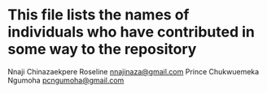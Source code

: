 # This file lists the names of individuals who have contributed in some way to the repository

Nnaji Chinazaekpere Roseline <nnajinaza@gmail.com>
Prince Chukwuemeka Ngumoha <pcngumoha@gmail.com>
